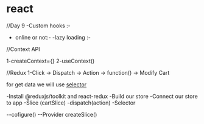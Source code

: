 # react

//Day 9
-Custom hooks :-

- online or not:-
  -lazy loading :-


//Context API

1-createContext={}
2-useContext() 


//Redux
1-Click -> Dispatch -> Action -> function() -> Modify Cart


for get data we will use [selector](subscribing)

-Install @reduxjs/toolkit and react-redux
-Build our store
-Connect our store to app
-Slice (cartSlice)
-dispatch(action)
-Selector



--cofigure()
--Provider
createSlice()